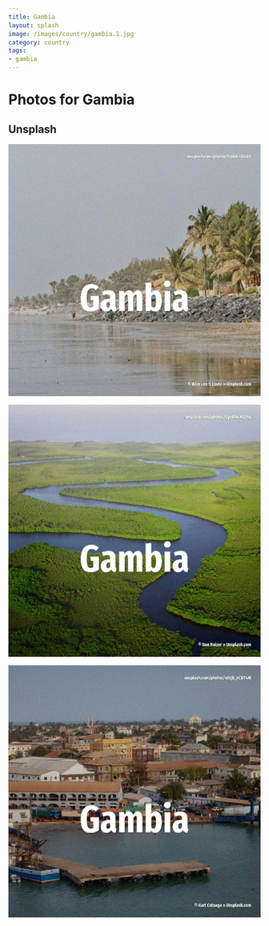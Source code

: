 ```yaml
---
title: Gambia
layout: splash
image: /images/country/gambia.1.jpg
category: country
tags:
- gambia
---
```

# Photos for Gambia

## Unsplash

![Gambia](/images/country/gambia.1.jpg)

![Gambia](/images/country/gambia.2.jpg)

![Gambia](/images/country/gambia.3.jpg)